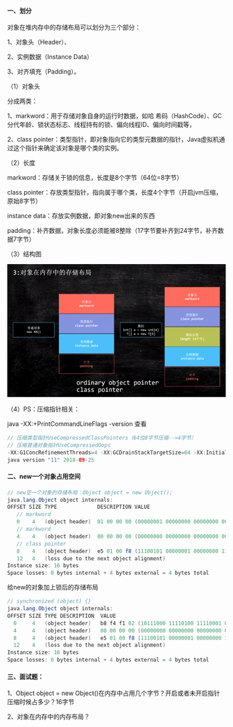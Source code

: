 #### 一、划分

对象在堆内存中的存储布局可以划分为三个部分：

1、对象头（Header）、

2、实例数据（Instance Data）

3、对齐填充（Padding）。 



（1）对象头

分成两类：

1、markword：用于存储对象自身的运行时数据，如哈 希码（HashCode）、GC分代年龄、锁状态标志、线程持有的锁、偏向线程ID、偏向时间戳等，

2、class pointer：类型指针，即对象指向它的类型元数据的指针，Java虚拟机通过这个指针来确定该对象是哪个类的实例。



（2）长度

markword：存储关于锁的信息，长度是8个字节（64位=8字节）

class pointer：存放类型指针，指向属于哪个类，长度4个字节（开启jvm压缩，原始8字节）

instance data：存放实例数据，即对象new出来的东西

padding：补齐数据，对象长度必须能被8整除（17字节要补齐到24字节，补齐数据7字节）



（3）结构图

<img src="../../resource/java对象内存布局.png" style="zoom:80%;" />



（4）PS：压缩指针相关：

java -XX:+PrintCommandLineFlags -version 查看

```java
// 压缩类型指针UseCompressedClassPointers（64位8字节压缩-->4字节）
// 压缩普通对象指针UseCompressedOops
-XX:G1ConcRefinementThreads=4 -XX:GCDrainStackTargetSize=64 -XX:InitialHeapSize=267303168 -XX:MaxHeapSize=4276850688 -XX:+PrintCommandLineFlags -XX:ReservedCodeCacheSize=251658240 -XX:+SegmentedCodeCache -XX:+UseCompressedClassPointers -XX:+UseCompressedOops -XX:+UseG1GC -XX:-UseLargePagesIndividualAllocation
java version "11" 2018-09-25
```



#### 二、new一个对象占用空间

```java
// new空一个对象的存储布局：Object object = new Object();
java.lang.Object object internals:
OFFSET SIZE TYPE             DESCRIPTION VALUE
   // markword
   0    4   (object header)  01 00 00 00 (00000001 00000000 00000000 00000000) (1)
   // markword
   4    4   (object header)  00 00 00 00 (00000000 00000000 00000000 00000000) (0)
   // class pointer
   8    4   (object header)  e5 01 00 f8 (11100101 00000001 00000000 11111000) (-134217243)
   12   4   (loss due to the next object alignment)
Instance size: 16 bytes
Space losses: 0 bytes internal + 4 bytes external = 4 bytes total
```

给new的对象加上锁后的存储布局

```java
// synchronized (object) {}
java.lang.Object object internals:
OFFSET SIZE TYPE DESCRIPTION  VALUE
  0     4   (object header)   b8 f4 f1 02 (10111000 11110100 11110001 00000010) (49411256)
  4     4   (object header)   00 00 00 00 (00000000 00000000 00000000 00000000) (0)
  8     4   (object header)   e5 01 00 f8 (11100101 00000001 00000000 11111000) (-134217243)
  12    4   (loss due to the next object alignment)
Instance size: 16 bytes
Space losses: 0 bytes internal + 4 bytes external = 4 bytes total
```





#### 三、面试题：

1、Object object = new Object()在内存中占用几个字节？开启或者未开启指针压缩时候占多少？16字节

2、对象在内存中的内存布局？